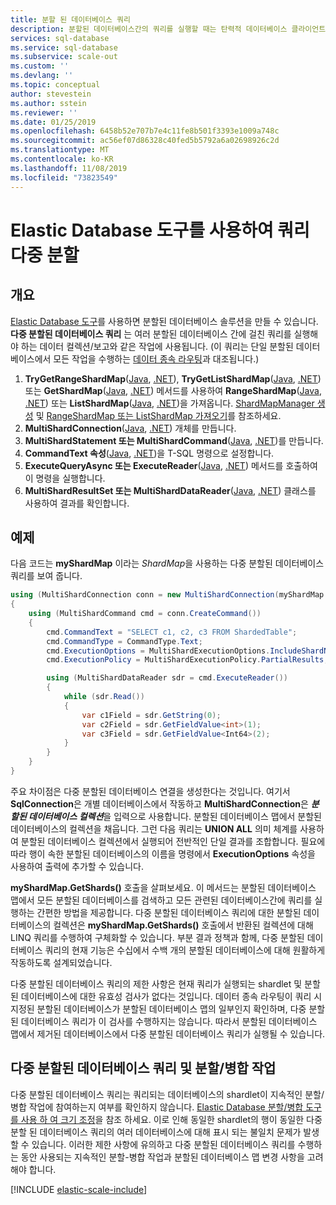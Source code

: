 ```yaml
---
title: 분할 된 데이터베이스 쿼리
description: 분할된 데이터베이스간의 쿼리를 실행할 때는 탄력적 데이터베이스 클라이언트 라이브러리를 사용합니다.
services: sql-database
ms.service: sql-database
ms.subservice: scale-out
ms.custom: ''
ms.devlang: ''
ms.topic: conceptual
author: stevestein
ms.author: sstein
ms.reviewer: ''
ms.date: 01/25/2019
ms.openlocfilehash: 6458b52e707b7e4c11fe8b501f3393e1009a748c
ms.sourcegitcommit: ac56ef07d86328c40fed5b5792a6a02698926c2d
ms.translationtype: MT
ms.contentlocale: ko-KR
ms.lasthandoff: 11/08/2019
ms.locfileid: "73823549"
---
```

# <a name="multi-shard-querying-using-elastic-database-tools"></a>Elastic Database 도구를 사용하여 쿼리 다중 분할

## <a name="overview"></a>개요

[Elastic Database 도구](sql-database-elastic-scale-introduction.md)를 사용하면 분할된 데이터베이스 솔루션을 만들 수 있습니다. **다중 분할된 데이터베이스 쿼리** 는 여러 분할된 데이터베이스 간에 걸친 쿼리를 실행해야 하는 데이터 컬렉션/보고와 같은 작업에 사용됩니다. (이 쿼리는 단일 분할된 데이터베이스에서 모든 작업을 수행하는 [데이터 종속 라우팅](sql-database-elastic-scale-data-dependent-routing.md)과 대조됩니다.)

1. **TryGetRangeShardMap**([Java](/java/api/com.microsoft.azure.elasticdb.shard.map.rangeshardmap), [.NET](https://docs.microsoft.com/dotnet/api/microsoft.azure.sqldatabase.elasticscale.shardmanagement.rangeshardmap-1)), **TryGetListShardMap**([Java](/java/api/com.microsoft.azure.elasticdb.shard.map.listshardmap), [.NET](https://docs.microsoft.com/dotnet/api/microsoft.azure.sqldatabase.elasticscale.shardmanagement.listshardmap-1)) 또는 **GetShardMap**([Java](/java/api/com.microsoft.azure.elasticdb.shard.mapmanager.shardmapmanager.trygetrangeshardmap), [.NET](https://docs.microsoft.com/dotnet/api/microsoft.azure.sqldatabase.elasticscale.shardmanagement.shardmapmanager.trygetrangeshardmap)) 메서드를 사용하여 **RangeShardMap**([Java](/java/api/com.microsoft.azure.elasticdb.shard.mapmanager.shardmapmanager.trygetlistshardmap), [.NET](https://docs.microsoft.com/dotnet/api/microsoft.azure.sqldatabase.elasticscale.shardmanagement.shardmapmanager.trygetlistshardmap)) 또는 **ListShardMap**([Java](/java/api/com.microsoft.azure.elasticdb.shard.mapmanager.shardmapmanager.getshardmap), [.NET](https://docs.microsoft.com/dotnet/api/microsoft.azure.sqldatabase.elasticscale.shardmanagement.shardmapmanager.getshardmap))을 가져옵니다. [ShardMapManager 생성](sql-database-elastic-scale-shard-map-management.md#constructing-a-shardmapmanager) 및 [RangeShardMap 또는 ListShardMap 가져오기](sql-database-elastic-scale-shard-map-management.md#get-a-rangeshardmap-or-listshardmap)를 참조하세요.
2. **MultiShardConnection**([Java](/java/api/com.microsoft.azure.elasticdb.query.multishard.multishardconnection), [.NET](https://docs.microsoft.com/dotnet/api/microsoft.azure.sqldatabase.elasticscale.query.multishardconnection)) 개체를 만듭니다.
3. **MultiShardStatement 또는 MultiShardCommand**([Java](/java/api/com.microsoft.azure.elasticdb.query.multishard.multishardstatement), [.NET](https://docs.microsoft.com/dotnet/api/microsoft.azure.sqldatabase.elasticscale.query.multishardcommand))를 만듭니다.
4. **CommandText 속성**([Java](/java/api/com.microsoft.azure.elasticdb.query.multishard.multishardstatement), [.NET](https://docs.microsoft.com/dotnet/api/microsoft.azure.sqldatabase.elasticscale.query.multishardcommand))을 T-SQL 명령으로 설정합니다.
5. **ExecuteQueryAsync 또는 ExecuteReader**([Java](/java/api/com.microsoft.azure.elasticdb.query.multishard.multishardstatement.executeQueryAsync), [.NET](https://docs.microsoft.com/dotnet/api/microsoft.azure.sqldatabase.elasticscale.query.multishardcommand)) 메서드를 호출하여 이 명령을 실행합니다.
6. **MultiShardResultSet 또는 MultiShardDataReader**([Java](/java/api/com.microsoft.azure.elasticdb.query.multishard.multishardresultset), [.NET](https://docs.microsoft.com/dotnet/api/microsoft.azure.sqldatabase.elasticscale.query.multisharddatareader)) 클래스를 사용하여 결과를 확인합니다.

## <a name="example"></a>예제

다음 코드는 **myShardMap** 이라는 *ShardMap*을 사용하는 다중 분할된 데이터베이스 쿼리를 보여 줍니다.

```csharp
using (MultiShardConnection conn = new MultiShardConnection(myShardMap.GetShards(), myShardConnectionString))
{
    using (MultiShardCommand cmd = conn.CreateCommand())
    {
        cmd.CommandText = "SELECT c1, c2, c3 FROM ShardedTable";
        cmd.CommandType = CommandType.Text;
        cmd.ExecutionOptions = MultiShardExecutionOptions.IncludeShardNameColumn;
        cmd.ExecutionPolicy = MultiShardExecutionPolicy.PartialResults;

        using (MultiShardDataReader sdr = cmd.ExecuteReader())
        {
            while (sdr.Read())
            {
                var c1Field = sdr.GetString(0);
                var c2Field = sdr.GetFieldValue<int>(1);
                var c3Field = sdr.GetFieldValue<Int64>(2);
            }
        }
    }
}
```

주요 차이점은 다중 분할된 데이터베이스 연결을 생성한다는 것입니다. 여기서 **SqlConnection**은 개별 데이터베이스에서 작동하고 **MultiShardConnection**은 ***분할된 데이터베이스 컬렉션***을 입력으로 사용합니다. 분할된 데이터베이스 맵에서 분할된 데이터베이스의 컬렉션을 채웁니다. 그런 다음 쿼리는 **UNION ALL** 의미 체계를 사용하여 분할된 데이터베이스 컬렉션에서 실행되어 전반적인 단일 결과를 조합합니다. 필요에 따라 행이 속한 분할된 데이터베이스의 이름을 명령에서 **ExecutionOptions** 속성을 사용하여 출력에 추가할 수 있습니다.

**myShardMap.GetShards()** 호출을 살펴보세요. 이 메서드는 분할된 데이터베이스 맵에서 모든 분할된 데이터베이스를 검색하고 모든 관련된 데이터베이스간에 쿼리를 실행하는 간편한 방법을 제공합니다. 다중 분할된 데이터베이스 쿼리에 대한 분할된 데이터베이스의 컬렉션은 **myShardMap.GetShards()** 호출에서 반환된 컬렉션에 대해 LINQ 쿼리를 수행하여 구체화할 수 있습니다. 부분 결과 정책과 함께, 다중 분할된 데이터베이스 쿼리의 현재 기능은 수십에서 수백 개의 분할된 데이터베이스에 대해 원활하게 작동하도록 설계되었습니다.

다중 분할된 데이터베이스 쿼리의 제한 사항은 현재 쿼리가 실행되는 shardlet 및 분할된 데이터베이스에 대한 유효성 검사가 없다는 것입니다. 데이터 종속 라우팅이 쿼리 시 지정된 분할된 데이터베이스가 분할된 데이터베이스 맵의 일부인지 확인하며, 다중 분할된 데이터베이스 쿼리가 이 검사를 수행하지는 않습니다. 따라서 분할된 데이터베이스 맵에서 제거된 데이터베이스에서 다중 분할된 데이터베이스 쿼리가 실행될 수 있습니다.

## <a name="multi-shard-queries-and-split-merge-operations"></a>다중 분할된 데이터베이스 쿼리 및 분할/병합 작업

다중 분할된 데이터베이스 쿼리는 쿼리되는 데이터베이스의 shardlet이 지속적인 분할/병합 작업에 참여하는지 여부를 확인하지 않습니다. [Elastic Database 분할/병합 도구를 사용 하 여 크기 조정](sql-database-elastic-scale-overview-split-and-merge.md)을 참조 하세요. 이로 인해 동일한 shardlet의 행이 동일한 다중 분할 된 데이터베이스 쿼리의 여러 데이터베이스에 대해 표시 되는 불일치 문제가 발생할 수 있습니다. 이러한 제한 사항에 유의하고 다중 분할된 데이터베이스 쿼리를 수행하는 동안 사용되는 지속적인 분할-병합 작업과 분할된 데이터베이스 맵 변경 사항을 고려해야 합니다.

[!INCLUDE [elastic-scale-include](../../includes/elastic-scale-include.md)]